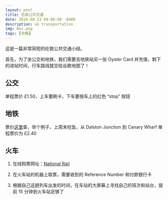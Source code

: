 ```yaml
---
layout: post
title: 伦敦公共交通
date: 2018-08-23 09:00:00 -0400
description: uk transportation
img: Bus.png
tags: [攻略]
---
```


这是一篇非常简短的伦敦公共交通小结。

首先，为了坐公交和地铁，我们需要去地铁站买一张 Oyster Card 并充值，剩下的进站时间，行车路线就交给谷歌地图了！

## 公交

单程票价 £1.50，上车要刷卡，下车要按车上的红色 “stop” 按钮


## 地铁

票价<a href="https://tfl.gov.uk/fares-and-payments/fares/single-fare-finder" target="_blank">这里</a>查，举个例子，上周末吃饭，从 Dalston Junction 到 Canary Wharf 单程票价为 £2.40

## 火车


1. 在线购票网址：<a href="http://www.nationalrail.co.uk/" target="_blank">National Rail</a>

2. 在火车站的机器上取票，需要收到的 Reference Number 和付款银行卡

3. 根据自己这趟列车出发的时间，在车站的大屏幕上寻找自己的班次和站台，提前 15 分钟到火车站足够了

